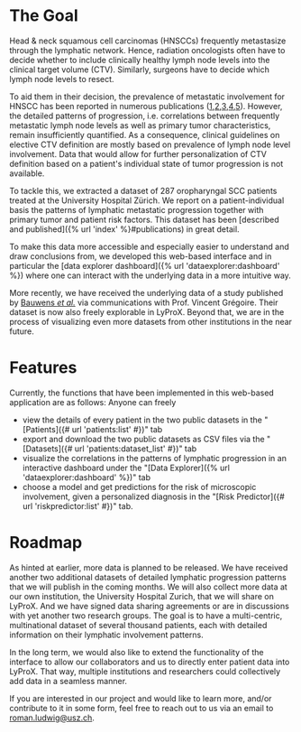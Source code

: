 # The Goal

Head & neck squamous cell carcinomas (HNSCCs) frequently metastasize through the lymphatic network. Hence, radiation oncologists often have to decide whether to include clinically healthy lymph node levels into the clinical target volume (CTV). Similarly, surgeons have to decide which lymph node levels to resect.

To aid them in their decision, the prevalence of metastatic involvement for HNSCC has been reported in numerous publications ([1],[2],[3],[4],[5]). However, the detailed patterns of progression, i.e. correlations between frequently metastatic lymph node levels as well as primary tumor characteristics, remain insufficiently quantified. As a consequence, clinical guidelines on elective CTV definition are mostly based on prevalence of lymph node level involvement. Data that would allow for further personalization of CTV definition based on a patient's individual state of tumor progression is not available.

To tackle this, we extracted a dataset of 287 oropharyngal SCC patients treated at the University Hospital Zürich. We report on a patient-individual basis the patterns of lymphatic metastatic progression together with primary tumor and patient risk factors. This dataset has been [described and published]({% url 'index' %}#publications) in great detail.

To make this data more accessible and especially easier to understand and draw conclusions from, we developed this web-based interface and in particular the [data explorer dashboard]({% url 'dataexplorer:dashboard' %}) where one can interact with the underlying data in a more intuitive way.

More recently, we have received the underlying data of a study published by [Bauwens _et al._](https://doi.org/10.1016/j.radonc.2021.01.028) via communications with Prof. Vincent Grégoire. Their dataset is now also freely explorable in LyProX. Beyond that, we are in the process of visualizing even more datasets from other institutions in the near future.


[1]: https://doi.org/10.1016/j.radonc.2019.01.018
[2]: https://doi.org/10.1002/1097-0142(197206)29:6<1446::AID-CNCR2820290604>3.0.CO;2-C
[3]: https://doi.org/10.1016/j.ijom.2006.10.014
[4]: https://doi.org/10.1002/hed.2880120302
[5]: https://doi.org/10.1002/1097-0142(19900701)66:1<109::AID-CNCR2820660120>3.0.CO;2-A


# Features

Currently, the functions that have been implemented in this web-based application are as follows: Anyone can freely

- view the details of every patient in the two public datasets in the "[Patients]({# url 'patients:list' #})" tab
- export and download the two public datasets as CSV files via the "[Datasets]({# url 'patients:dataset_list' #})" tab
- visualize the correlations in the patterns of lymphatic progression in an interactive dashboard under the "[Data Explorer]({% url 'dataexplorer:dashboard' %})" tab
- choose a model and get predictions for the risk of microscopic involvement, given a personalized diagnosis in the "[Risk Predictor]({# url 'riskpredictor:list' #})" tab.


# Roadmap

As hinted at earlier, more data is planned to be released. We have received another two additional datasets of detailed lymphatic progression patterns that we will publish in the coming months. We will also collect more data at our own institution, the University Hospital Zurich, that we will share on LyProX. And we have signed data sharing agreements or are in discussions with yet another two research groups. The goal is to have a multi-centric, multinational dataset of several thousand patients, each with detailed information on their lymphatic involvement patterns.

In the long term, we would also like to extend the functionality of the interface to allow our collaborators and us to directly enter patient data into LyProX. That way, multiple institutions and researchers could collectively add data in a seamless manner.

If you are interested in our project and would like to learn more, and/or contribute to it in some form, feel free to reach out to us via an email to [roman.ludwig@usz.ch](mailto:roman.ludwig@usz.ch).
